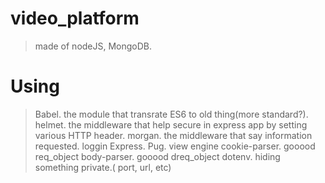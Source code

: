 # video_platform
> made of nodeJS, MongoDB.

# Using
> Babel. the module that transrate ES6 to old thing(more standard?).
> helmet. the middleware that help secure in express app by setting various HTTP header.
> morgan. the middleware that say information requested. loggin
> Express. 
> Pug.  view engine
> cookie-parser. gooood req_object
> body-parser. gooood dreq_object
> dotenv. hiding something private.( port, url, etc)
